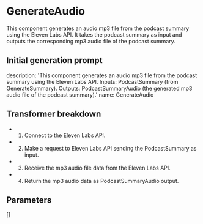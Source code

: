 
# GenerateAudio

This component generates an audio mp3 file from the podcast summary using the Eleven Labs API. It takes the podcast summary as input and outputs the corresponding mp3 audio file of the podcast summary.

## Initial generation prompt
description: 'This component generates an audio mp3 file from the podcast summary
  using the Eleven Labs API. Inputs: PodcastSummary (from GenerateSummary). Outputs:
  PodcastSummaryAudio (the generated mp3 audio file of the podcast summary).'
name: GenerateAudio


## Transformer breakdown
- 1. Connect to the Eleven Labs API.
- 2. Make a request to Eleven Labs API sending the PodcastSummary as input.
- 3. Receive the mp3 audio file data from the Eleven Labs API.
- 4. Return the mp3 audio data as PodcastSummaryAudio output.

## Parameters
[]

        